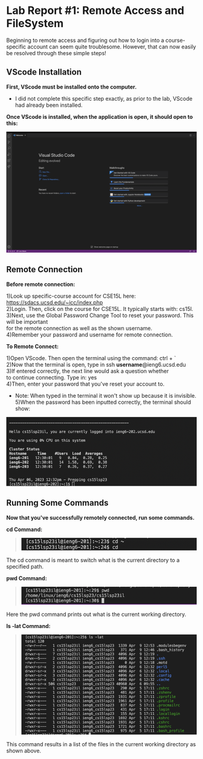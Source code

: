 # Lab Report #1: Remote Access and FileSystem 

Beginning to remote access and figuring out how to login into a course-specific 
account can seem quite troublesome. However, that can now easily be resolved through 
these simple steps!


## VScode Installation 

**First, VScode must be installed onto the computer.** 
* I did not complete this specific step exactly, as prior to the lab, VScode had
already been installed.

**Once VScode is installed, when the application is open, it should open to this:**

![Image](VSCode.png)



   
## Remote Connection 

**Before remote connection:**

1)Look up specific-course account for CSE15L here: https://sdacs.ucsd.edu/~icc/index.php <br>
2)Login. Then, click on the course for CSE15L. It typically starts with: cs15l.<br>
3)Next, use the Global Password Change Tool to reset your password. This will be important<br>
   for the remote connection as well as the shown username.<br>
4)Remember your password and username for remote connection.<br>

   
**To Remote Connect:**
   
1)Open VScode. Then open the terminal using the command: ctrl + ` <br>
2)Now that the terminal is open, type in ssh **username**@ieng6.ucsd.edu<br>
3)If entered correctly, the next line would ask a question whether<br>
   to continue connecting. Type in: yes <br>
4)Then, enter your password that you've reset your account to.<br>
   * Note: When typed in the terminal it won't show up because it is invisible.<br>
5)When the password has been inputted correctly, the terminal should show:<br>
 
   ![Image](RemoteLogin.png)
    

   
   
## Running Some Commands 
**Now that you've successfully remotely connected, run some commands.**


**cd Command:**

>![Image](cdCommand.png)

The cd command is meant to switch what is the current directory to a specified path. 


**pwd Command:**
 
 >![Image](PWDcommand.png)
 
 Here the pwd command prints out what is the current working directory. 
 
 
**ls -lat Command:**
  
  >![Image](lsLATcommand.png)
  
  This command results in a list of the files in the current working directory as shown above. 
 
